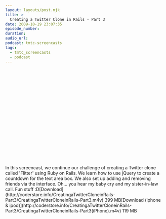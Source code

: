 ```yaml
---
layout: layouts/post.njk
title: >
  Creating a Twitter Clone in Rails - Part 3
date: 2009-10-19 23:07:35
episode_number:
duration:
audio_url:
podcast: tmtc-screencasts
tags:
  - tmtc_screencasts
  - podcast
---
```


<object width="540" height="304"><param name="allowfullscreen" value="true">

<param name="allowscriptaccess" value="always">
<param name="movie" value="http://vimeo.com/moogaloop.swf?clip_id=7153180&amp;server=vimeo.com&amp;show_title=0&amp;show_byline=0&amp;show_portrait=0&amp;color=00ADEF&amp;fullscreen=1">
<embed src="http://vimeo.com/moogaloop.swf?clip_id=7153180&amp;server=vimeo.com&amp;show_title=0&amp;show_byline=0&amp;show_portrait=0&amp;color=00ADEF&amp;fullscreen=1" type="application/x-shockwave-flash" allowfullscreen="true" allowscriptaccess="always" width="540" height="304"></embed></object>In this screencast, we continue our challenge of creating a Twitter clone called 'Flitter' using Ruby on Rails. We learn how to use jQuery to create a countdown for the text area box. We also set up adding and removing friends via the interface. Oh... you hear my baby cry and my sister-in-law call. Fun stuff :D[Download](http://coderstore.info/CreatingaTwitterCloneinRails-Part3/CreatingaTwitterCloneinRails-Part3.m4v) 399 MB[Download (iphone & ipod)](http://coderstore.info/CreatingaTwitterCloneinRails-Part3/CreatingaTwitterCloneinRails-Part3(iPhone).m4v) 119 MB
